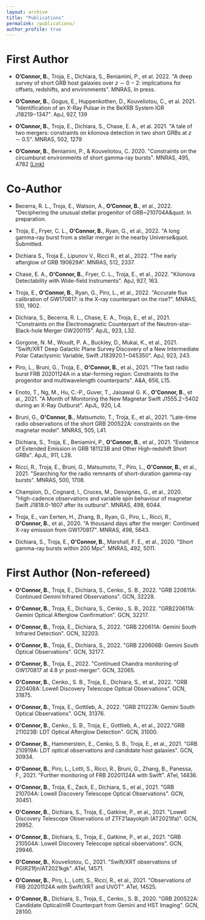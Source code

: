 ```yaml
---
layout: archive
title: "Publications"
permalink: /publications/
author_profile: true
---
```


First Author
======

* **O’Connor, B.**, Troja, E., Dichiara, S., Beniamini, P., et al. 2022. &quot;A deep survey of short GRB host galaxies over $z\sim0−2$: implications for offsets, redshifts, and environments&quot;. MNRAS, In press.
      
* **O’Connor, B.**, Gogus, E., Huppenkothen, D., Kouveliotou, C., et al. 2021. &quot;Identification of an X-Ray Pulsar in the BeXRB System IGR J18219$-$1347&quot;. ApJ, 927, 139 

* **O’Connor, B.**, Troja, E., Dichiara, S., Chase, E. A., et al. 2021. &quot;A tale of two mergers: constraints on kilonova detection in two short GRBs at $z\sim0.5$&quot;. MNRAS, 502, 1279

* **O’Connor, B.**, Beniamini, P., & Kouveliotou, C. 2020. &quot;Constraints on the circumburst environments of short gamma-ray bursts&quot;. MNRAS, 495, 4782 [(Link)](https://academic.oup.com/mnras/article/495/4/4782/5846046)

Co-Author
======
* Becerra, R. L., Troja, E., Watson, A., **O’Connor, B.**, et al., 2022.  &quot;Deciphering the unusual stellar progenitor of GRB~210704A&quot. In preparation.

* Troja, E., Fryer, C. L., **O'Connor, B.**, Ryan, G., et al., 2022. &quot;A long gamma-ray burst from a stellar merger in the nearby Universe&quot. Submitted.  
    
* Dichiara S., Troja E., Lipunov V., Ricci R., et al., 2022. &quot;The early afterglow of GRB 190829A&quot;. MNRAS, 512, 2337.
    
* Chase, E. A., **O'Connor, B.**, Fryer, C. L., Troja, E., et al., 2022. &quot;Kilonova Detectability with Wide-field Instruments&quot;. ApJ, 927, 163. 
    
* Troja, E., **O'Connor, B.**, Ryan, G., Piro, L., et al., 2022. &quot;Accurate flux calibration of GW170817: is the X-ray counterpart on the rise?&quot;. MNRAS, 510, 1902.
    
* Dichiara, S., Becerra, R. L., Chase, E. A., Troja, E., et al., 2021. &quot;Constraints on the Electromagnetic Counterpart of the Neutron-star-Black-hole Merger GW200115&quot;. ApJL, 923, L32.
    
* Gorgone, N. M., Woudt, P. A., Buckley, D., Mukai, K., et al., 2021. &quot;Swift/XRT Deep Galactic Plane Survey Discovery of a New Intermediate Polar Cataclysmic Variable, Swift J183920.1$-$045350&quot;. ApJ, 923, 243. 
    
* Piro, L., Bruni, G., Troja, E., **O'Connor, B.**, et al., 2021. &quot;The fast radio burst FRB 20201124A in a star-forming region: Constraints to the progenitor and multiwavelength counterparts&quot;. A&A, 656, L15.
    
* Enoto, T., Ng, M., Hu, C.-P., Guver, T., Jaisawal G. K., **O'Connor, B.**, et al., 2021. &quot;A Month of Monitoring the New Magnetar Swift J1555.2$-$5402 during an X-Ray Outburst&quot;. ApJL, 920, L4.
    
* Bruni, G., **O'Connor, B.**, Matsumoto, T., Troja, E., et al., 2021. &quot;Late-time radio observations of the short GRB 200522A: constraints on the magnetar model&quot;. MNRAS, 505, L41. 
    
* Dichiara, S., Troja, E., Beniamini, P., **O'Connor, B.**, et al., 2021. &quot;Evidence of Extended Emission in GRB 181123B and Other High-redshift Short GRBs&quot;. ApJL, 911, L28.
    
* Ricci, R., Troja, E., Bruni, G., Matsumoto, T., Piro, L., **O'Connor, B.**, et al., 2021. &quot;Searching for the radio remnants of short-duration gamma-ray bursts&quot;. MNRAS, 500, 1708.
    
* Champion, D., Cognard, I., Cruces, M., Desvignes, G., et al., 2020. &quot;High-cadence observations and variable spin behaviour of magnetar Swift J1818.0-1607 after its outburst&quot;. MNRAS, 498, 6044.
    
* Troja, E., van Eerten, H., Zhang, B., Ryan, G., Piro, L., Ricci, R., **O'Connor, B.**, et al., 2020. &quot;A thousand days after the merger: Continued X-ray emission from GW170817&quot;. MNRAS, 498, 5643.
    
* Dichiara, S., Troja, E., **O'Connor, B.**, Marshall, F. E., et al., 2020. &quot;Short gamma-ray bursts within 200 Mpc&quot;. MNRAS, 492, 5011.
    

First Author (Non-refereed)
======
* **O'Connor, B.**, Troja, E., Dichiara, S., Cenko., S. B., 2022. &quot;GRB 220611A: Continued Gemini Infrared Observations&quot;. GCN, 32228.

* **O'Connor, B.**, Troja, E., Dichiara, S., Cenko., S. B., 2022. &quot;GRB220611A: Gemini Optical Afterglow Confirmation&quot;. GCN, 32217.
    
* **O'Connor, B.**, Troja, E., Dichiara, S., 2022. &quot;GRB 220611A: Gemini South Infrared Detection&quot;. GCN, 32203. 
    
* **O'Connor, B.**, Troja, E., Dichiara, S., 2022. &quot;GRB 220606B: Gemini South Optical Observations&quot;. GCN, 32177. 
    
* **O'Connor, B.**, Troja, E., 2022. &quot;Continued Chandra monitoring of GW170817 at 4.8 yr post-merger&quot;. GCN, 32065.
    
* **O'Connor, B.**, Cenko., S. B., Troja, E., Dichiara, S., et al., 2022. &quot;GRB 220408A: Lowell Discovery Telescope Optical Observations&quot;. GCN, 31875.
    
* **O'Connor, B.**, Troja, E., Gottlieb, A., 2022. &quot;GRB 211227A: Gemini South Optical Observations&quot;. GCN, 31376. 
    
* **O'Connor, B.**, Cenko., S. B., Troja, E., Gottlieb, A., et al.,  2022.&quot;GRB 211023B: LDT Optical Afterglow Detection&quot;. GCN, 31000. 
    
* **O'Connor, B.**, Hammerstein, E., Cenko, S. B., Troja, E., et al., 2021. &quot;GRB 210919A: LDT optical observations and candidate host galaxies&quot;. GCN, 30934.
    
* **O'Connor, B.**, Piro, L., Lotti, S., Ricci, R., Bruni, G., Zhang, B., Panessa, F., 2021. &quot;Further monitoring of FRB 20201124A with Swift&quot;. ATel, 14836.
    
* **O'Connor, B.**, Troja, E., Zack, E., Dichiara, S., et al., 2021. &quot;GRB 210704A: Lowell Discovery Telescope Optical Observations&quot;. GCN, 30451. 
    
* **O'Connor, B.**, Dichiara, S., Troja, E., Gatkine, P., et al., 2021. &quot;Lowell Discovery Telescope Observations of ZTF21aayokph (AT2021lfa)&quot;. GCN, 29952. 
    
* **O'Connor, B.**, Dichiara, S., Troja, E., Gatkine, P., et al., 2021. &quot;GRB 210504A: Lowell Discovery Telescope optical observations&quot;. GCN, 29946.
    
* **O'Connor, B.**, Kouveliotou, C., 2021. &quot;Swift/XRT observations of PGIR21fjn/AT2021kgk&quot;. ATel, 14571.
    
* **O'Connor, B.**, Piro, L., Lotti, S., Ricci, R., et al., 2021. &quot;Observations of FRB 20201124A with Swift/XRT and UVOT&quot;. ATel, 14525.

* **O'Connor, B.**, Dichiara, S., Troja, E., Cenko., S. B., 2020. &quot;GRB 200522A: Candidate Optical/nIR Counterpart from Gemini and HST Imaging&quot;. GCN, 28100.
